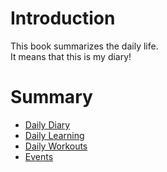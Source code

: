 # Introduction
This book summarizes the daily life. 
<br>It means that this is my diary!

# Summary
* [Daily Diary](diary/diary.md)
* [Daily Learning](diary/learn.md)
* [Daily Workouts](diary/workout.md)
* [Events](diary/events.md)